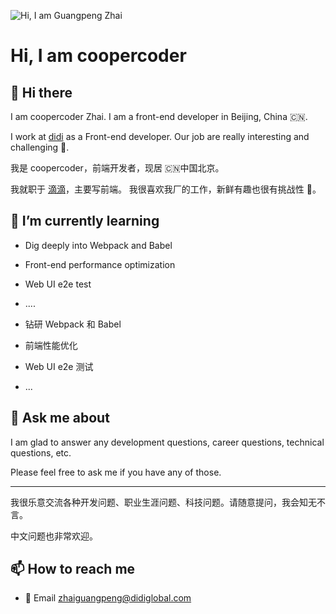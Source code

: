 ![Hi, I am Guangpeng Zhai](https://avatars1.githubusercontent.com/u/18130692?s=460&u=b18a1caaa53831a112af23bc8015ef224cc3c5a7&v=4)

Hi, I am coopercoder
========

## 👋 Hi there

I am coopercoder Zhai. I am a front-end developer in Beijing, China 🇨🇳.

I work at [didi](http://didiglobal.com/) as a Front-end developer.
Our job are really interesting and challenging 💪.

我是 coopercoder，前端开发者，现居 🇨🇳中国北京。

我就职于 [滴滴](http://didiglobal.com/)，主要写前端。
我很喜欢我厂的工作，新鲜有趣也很有挑战性 💪。

## 🌱 I’m currently learning

* Dig deeply into Webpack and Babel
* Front-end performance optimization
* Web UI e2e test
* ....

* 钻研 Webpack 和 Babel
* 前端性能优化
* Web UI e2e 测试
* ...

## 💬 Ask me about

I am glad to answer any development questions, career questions,
technical questions, etc.

Please feel free to ask me if you have any of those.

--------

我很乐意交流各种开发问题、职业生涯问题、科技问题。请随意提问，我会知无不言。

中文问题也非常欢迎。

## 📫 How to reach me

* 📧 Email [zhaiguangpeng@didiglobal.com](mailto:zhaiguangpeng@didiglobal.com)
